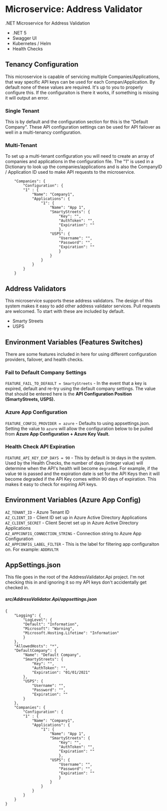 # Microservice: Address Validator
.NET Microservice for Address Validation

* .NET 5
* Swagger UI
* Kubernetes / Helm
* Health Checks

## Tenancy Configuration
This microservice is capable of servicing multiple Companies/Applications, that way specific API keys can be used for each Compan/Application. By default none of these values are required. It's up to you to properly configure this. If the configuraiton is there it works, if something is missing it will output an error.

### Single Tenant
This is by default and the configuration section for this is the "Default  Company". These API configuration settings can be used for API failover as well in a multi-tenancy configuration.

### Multi-Tenant
To set up a multi-tenant configuration you will need to create an array of companies and applications in the configuration file. The "1" is used in a Dictionary to look up the companies/applications and is also the CompanyID / Application ID used to make API requests to the microservice.

		"Companies": {
			"Configuration": {
			"1" : {
				"Name": "Company1",
				"Applications": {
					"1": {
						"Name": "App 1",
						"SmartyStreets": {
							"Key": "",
							"AuthToken": "",
							"Expiration": ""
							},
						"USPS": {
							"Username": "",
							"Password": "",
							"Expiration": ""
							}
						} 
					}	
				}
			}
		}


## Address Validators
This microservice supports these address validators. The design of this system makes it easy to add other address validator services. Pull requests are welcomed. To start with these are included by default.

* Smarty Streets
* USPS

## Environment Variables (Features Switches)
There are some features included in here for using different configuration providers, failover, and health checks.

### Fail to Default Company Settings
`FEATURE_FAIL_TO_DEFAULT = SmartyStreets` - In the event that a key is expired, default and re-try using the default company settings. The value that should be entered here is the **API Configuration Position (SmartyStreets, USPS).**

### Azure App Configuration
`FEATURE_CONFIG_PROVIDER = azure` - Defaults to using appsettings.json. Setting the value to `azure` will allow the configuration below to be pulled from **Azure App Configuration + Azure Key Vault.**

### Health Check API Expiration
`FEATURE_API_KEY_EXP_DAYS = 90` - This by default is `30` days in the system. Used by the Health Checks, the number of days (integer value) will determine when the API's health will become `degraded`. For example, if the value `90` is passed and the expiration date is set for the API Keys then it will become degraded if the API Key comes within 90 days of expiration. This makes it easy to check for expiring API keys.

## Environment Variables (Azure App Config)

`AZ_TENANT_ID` -  Azure Tenant ID  
`AZ_CLIENT_ID` -  Client ID set up in Azure Active Directory Applications  
`AZ_CLIENT_SECRET` - Client Secret set up in Azure Active Directory Applications   
`AZ_APPCONFIG_CONNECTION_STRING` - Connection string to Azure App Configuration  
`AZ_APPCONFIG_LABEL_FILTER` - This is the label for filtering app configuraiton on. For example: `ADDRVLTR`  

## AppSettings.json
This file goes in the root of the AddressValidator.Api project. I'm not checking this in and ignoring it so my API keys don't accidentally get checked in.

##### src/AddressValidator.Api/appsettings.json
	{
		"Logging": {
			"LogLevel": {
			"Default": "Information",
			"Microsoft": "Warning",
			"Microsoft.Hosting.Lifetime": "Information"
			}
		},
		"AllowedHosts": "*",
		"DefaultCompany": {
			"Name": "Default Company",
			"SmartyStreets": {
				"Key": "",
				"AuthToken": "",
				"Expiration": "01/01/2021"
			},
			"USPS": {
				"Username": "",
				"Password": "",
				"Expiration": ""
			}
		},
		"Companies": {
			"Configuration": {
			"1" : {
				"Name": "Company1",
				"Applications": {
					"1": {
						"Name": "App 1",
						"SmartyStreets": {
							"Key": "",
							"AuthToken": "",
							"Expiration": ""
							},
						"USPS": {
							"Username": "",
							"Password": "",
							"Expiration": ""
							}
						} 
					}	
				}
			}
		}
	}
